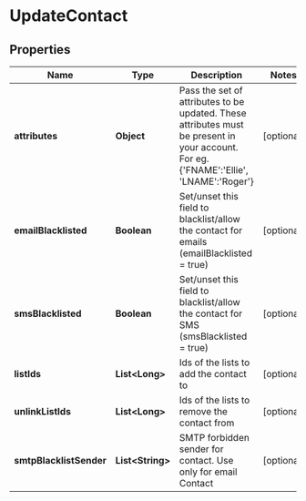 
# UpdateContact

## Properties
Name | Type | Description | Notes
------------ | ------------- | ------------- | -------------
**attributes** | **Object** | Pass the set of attributes to be updated. These attributes must be present in your account. For eg. {&#39;FNAME&#39;:&#39;Ellie&#39;, &#39;LNAME&#39;:&#39;Roger&#39;} |  [optional]
**emailBlacklisted** | **Boolean** | Set/unset this field to blacklist/allow the contact for emails (emailBlacklisted &#x3D; true) |  [optional]
**smsBlacklisted** | **Boolean** | Set/unset this field to blacklist/allow the contact for SMS (smsBlacklisted &#x3D; true) |  [optional]
**listIds** | **List&lt;Long&gt;** | Ids of the lists to add the contact to |  [optional]
**unlinkListIds** | **List&lt;Long&gt;** | Ids of the lists to remove the contact from |  [optional]
**smtpBlacklistSender** | **List&lt;String&gt;** | SMTP forbidden sender for contact. Use only for email Contact |  [optional]



